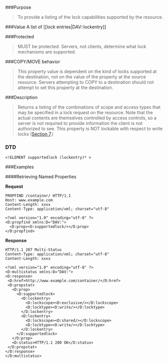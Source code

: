 <!-- --- title: DAV::supportedlock -->
<!-- --- link_title: DAV:supportedlock-->
<!-- --- current_spec: RFC 4918 -->
<!-- --- current_spec_rfc_number: 4918 -->
<!-- --- current_spec_rfc_section: 15.10 -->
<!-- --- xml_namespace: DAV: -->
<!-- --- xml_element: supportedlock -->
<!-- --- type: property -->
<!-- --- purpose: To provide a listing of the lock capabilities supported by the resource. -->
<!-- --- value: a list of [[lock entries|DAV::lockentry]] -->
<!-- --- protected: MUST -->
<!-- --- allprop: MUST -->
<!-- x--- valid_for:  TODO -->

<!-- >>> property-summary-box --><!-- <<< -->

<!-- below is a list of common sections for property definitions. Adjust the list as needed. Don't forget to block-quote any text that's copied from the RFC -->

###Purpose
> To provide a listing of the lock capabilities supported by the resource.

###Value
A list of [[lock entries|DAV::lockentry]]

###Protected
> MUST be protected. Servers, not clients, determine what lock mechanisms are supported.

###COPY/MOVE behavior
> This property value is dependent on the kind of locks supported at the destination, not on the value of the property at the source resource.  Servers attempting to COPY to a destination should not attempt to set this property at the destination.

###Description
> Returns a listing of the combinations of scope and access types that may be specified in a lock request on the resource. Note that the actual contents are themselves controlled by access controls, so a server is not required to provide information the client is not authorized to see. This property is  NOT lockable with respect to write locks ([Section 7](http://tools.ietf.org/html/rfc4918#section-7).)

### DTD
> 
```
<!ELEMENT supportedlock (lockentry)* >
```

###Examples

####Retrieving Named Properties

**Request**

>
```
PROPFIND /container/ HTTP/1.1
Host: www.example.com
Content-Length: xxxx
Content-Type: application/xml; charset="utf-8"

<?xml version="1.0" encoding="utf-8" ?>
<D:propfind xmlns:D="DAV:">
  <D:prop><D:supportedlock/></D:prop>
</D:propfind>
```

**Response**

>
```
HTTP/1.1 207 Multi-Status
Content-Type: application/xml; charset="utf-8"
Content-Length: xxxx

<?xml version="1.0" encoding="utf-8" ?>
<D:multistatus xmlns:D="DAV:">
<D:response>
 <D:href>http://www.example.com/container/</D:href>
 <D:propstat>
   <D:prop>
     <D:supportedlock>
       <D:lockentry>
         <D:lockscope><D:exclusive/></D:lockscope>
         <D:locktype><D:write/></D:locktype>
       </D:lockentry>
       <D:lockentry>
         <D:lockscope><D:shared/></D:lockscope>
         <D:locktype><D:write/></D:locktype>
       </D:lockentry>
     </D:supportedlock>
   </D:prop>
   <D:status>HTTP/1.1 200 OK</D:status>
 </D:propstat>
</D:response>
</D:multistatus>
```

























